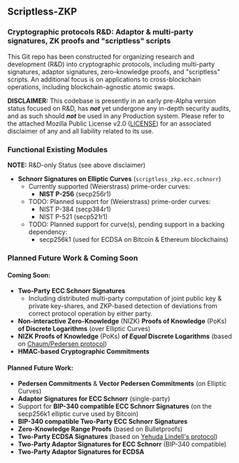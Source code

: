 ## Scriptless-ZKP

### Cryptographic protocols R&D: Adaptor & multi-party signatures, ZK proofs and "scriptless" scripts

This Git repo has been constructed for organizing research and development (R&D) into cryptographic protocols, including multi-party
signatures, adaptor signatures, zero-knowledge proofs, and "scriptless" scripts.
An additional focus is on applications to cross-blockchain operations, including blockchain-agnostic atomic swaps.

**DISCLAIMER:** This codebase is presently in an early pre-Alpha version status focused on R&D, has _**not**_ yet undergone any
in-depth security audits, and as such should _**not**_ be used in any Production system.
Please refer to the attached Mozilla Public License v2.0 ([LICENSE](https://github.com/qubits4all/scriptless-zkp/blob/develop/LICENSE))
for an associated disclaimer of any and all liability related to its use.

### Functional Existing Modules
**NOTE:** R&D-only Status (see above disclaimer)

- **Schnorr Signatures on Elliptic Curves** (`scriptless_zkp.ecc.schnorr`)
  - Currently supported (Weierstrass) prime-order curves:
    - **NIST P-256** (secp256r1)
  - TODO: Planned support for (Weierstrass) prime-order curves:
    - NIST P-384 (secp384r1)
    - NIST P-521 (secp521r1)
  - TODO: Planned support for curve(s), pending support in a backing dependency:
    - secp256k1 (used for ECDSA on Bitcoin & Ethereum blockchains)

### Planned Future Work & Coming Soon

#### Coming Soon:
- **Two-Party ECC Schnorr Signatures**
  - Including distributed multi-party computation of joint public key & private key-shares, and ZKP-based
  detection of deviations from correct protocol operation by either party.
- **Non-interactive Zero-Knowledge** (NIZK) **Proofs of Knowledge** (PoKs) **of Discrete Logarithms** (over Elliptic Curves)
- **NIZK Proofs of Knowledge** (PoKs) **of _Equal_ Discrete Logarithms** (based on [Chaum/Pedersen protocol](https://link.springer.com/content/pdf/10.1007/3-540-48071-4_7.pdf))
- **HMAC-based Cryptographic Commitments**

#### Planned Future Work:
- **Pedersen Commitments** & **Vector Pedersen Commitments** (on Elliptic Curves)
- **Adaptor Signatures for ECC Schnorr** (single-party)
- Support for **BIP-340 compatible ECC Schnorr Signatures** (on the secp256k1 elliptic curve used by Bitcoin)
- **BIP-340 compatible Two-Party ECC Schnorr Signatures**
- **Zero-Knowledge Range Proofs** (based on Bulletproofs)
- **Two-Party ECDSA Signatures** (based on [Yehuda Lindell's protocol](https://eprint.iacr.org/2017/552.pdf))
- **Two-Party Adaptor Signatures for ECC Schnorr** (BIP-340 compatible)
- **Two-Party Adaptor Signatures for ECDSA**
